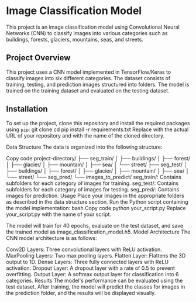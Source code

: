# Image Classification Model

This project is an image classification model using Convolutional Neural Networks (CNN) to classify images into various categories such as buildings, forests, glaciers, mountains, seas, and streets.

## Project Overview

This project uses a CNN model implemented in TensorFlow/Keras to classify images into six different categories. The dataset consists of training, testing, and prediction images structured into folders. The model is trained on the training dataset and evaluated on the testing dataset.

## Installation

To set up the project, clone this repository and install the required packages using `pip`:
git clone <repository-url>
cd <repository-directory>
pip install -r requirements.txt
Replace <repository-url> with the actual URL of your repository and <repository-directory> with the name of the cloned directory.

Data Structure
The data is organized into the following structure:

Copy code
project-directory/
├── seg_train/
│   ├── buildings/
│   ├── forest/
│   ├── glacier/
│   ├── mountain/
│   ├── sea/
│   └── street/
├── seg_test/
│   ├── buildings/
│   ├── forest/
│   ├── glacier/
│   ├── mountain/
│   ├── sea/
│   └── street/
└── seg_pred/
    └── images_to_predict/
seg_train/: Contains subfolders for each category of images for training.
seg_test/: Contains subfolders for each category of images for testing.
seg_pred/: Contains images for prediction.
Usage
Place your images in the appropriate folders as described in the data structure section.
Run the Python script containing the model implementation:
bash
Copy code
python your_script.py
Replace your_script.py with the name of your script.

The model will train for 40 epochs, evaluate on the test dataset, and save the trained model as image_classification_model.h5.
Model Architecture
The CNN model architecture is as follows:

Conv2D Layers: Three convolutional layers with ReLU activation.
MaxPooling Layers: Two max pooling layers.
Flatten Layer: Flattens the 3D output to 1D.
Dense Layers: Three fully connected layers with ReLU activation.
Dropout Layer: A dropout layer with a rate of 0.5 to prevent overfitting.
Output Layer: A softmax output layer for classification into 6 categories.
Results
The model's performance can be evaluated using the test dataset. After training, the model will predict the classes for images in the prediction folder, and the results will be displayed visually.
